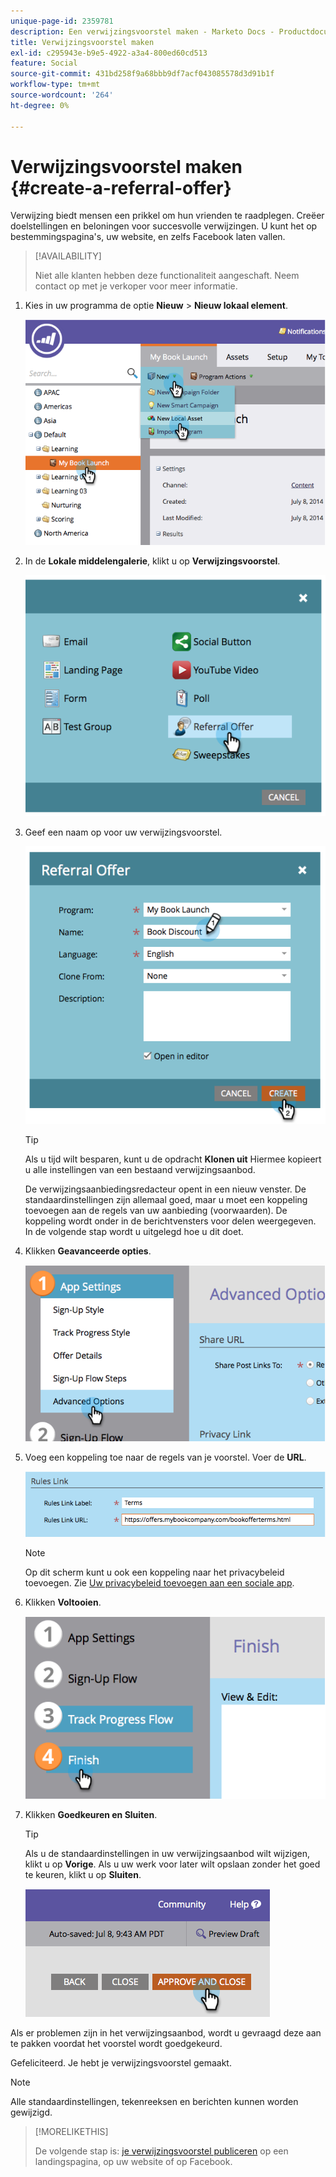 ```yaml
---
unique-page-id: 2359781
description: Een verwijzingsvoorstel maken - Marketo Docs - Productdocumentatie
title: Verwijzingsvoorstel maken
exl-id: c295943e-b9e5-4922-a3a4-800ed60cd513
feature: Social
source-git-commit: 431bd258f9a68bbb9df7acf043085578d3d91b1f
workflow-type: tm+mt
source-wordcount: '264'
ht-degree: 0%

---
```


# Verwijzingsvoorstel maken {#create-a-referral-offer}

Verwijzing biedt mensen een prikkel om hun vrienden te raadplegen. Creëer doelstellingen en beloningen voor succesvolle verwijzingen. U kunt het op bestemmingspagina&#39;s, uw website, en zelfs Facebook laten vallen.

>[!AVAILABILITY]
>
>Niet alle klanten hebben deze functionaliteit aangeschaft. Neem contact op met je verkoper voor meer informatie.

1. Kies in uw programma de optie **Nieuw** > **Nieuw lokaal element**.

   ![](assets/image2014-9-19-11-3a3-3a23.png)

1. In de **Lokale middelengalerie**, klikt u op **Verwijzingsvoorstel**.

   ![](assets/image2014-9-19-11-3a3-3a31.png)

1. Geef een naam op voor uw verwijzingsvoorstel.

   ![](assets/image2014-9-19-11-3a3-3a40.png)

   >[!TIP]
   >
   >Als u tijd wilt besparen, kunt u de opdracht **Klonen uit** Hiermee kopieert u alle instellingen van een bestaand verwijzingsaanbod.

   De verwijzingsaanbiedingsredacteur opent in een nieuw venster. De standaardinstellingen zijn allemaal goed, maar u moet een koppeling toevoegen aan de regels van uw aanbieding (voorwaarden). De koppeling wordt onder in de berichtvensters voor delen weergegeven. In de volgende stap wordt u uitgelegd hoe u dit doet.

1. Klikken **Geavanceerde opties**.

   ![](assets/image2014-9-19-11-3a3-3a49.png)

1. Voeg een koppeling toe naar de regels van je voorstel. Voer de **URL**.

   ![](assets/image2014-9-19-11-3a3-3a57.png)

   >[!NOTE]
   >
   >Op dit scherm kunt u ook een koppeling naar het privacybeleid toevoegen. Zie  [Uw privacybeleid toevoegen aan een sociale app](/help/marketo/product-docs/demand-generation/social/social-functions/add-your-privacy-policy-to-a-social-app.md).

1. Klikken **Voltooien**.

   ![](assets/image2014-9-19-11-3a4-3a4.png)

1. Klikken **Goedkeuren en Sluiten**.

   >[!TIP]
   >
   >Als u de standaardinstellingen in uw verwijzingsaanbod wilt wijzigen, klikt u op **Vorige**. Als u uw werk voor later wilt opslaan zonder het goed te keuren, klikt u op **Sluiten**.

   ![](assets/image2014-9-19-11-3a4-3a11.png)

Als er problemen zijn in het verwijzingsaanbod, wordt u gevraagd deze aan te pakken voordat het voorstel wordt goedgekeurd.

Gefeliciteerd.  Je hebt je verwijzingsvoorstel gemaakt.

>[!NOTE]
>
>Alle standaardinstellingen, tekenreeksen en berichten kunnen worden gewijzigd.

>[!MORELIKETHIS]
>
>De volgende stap is: [je verwijzingsvoorstel publiceren](/help/marketo/product-docs/demand-generation/social/referral-offers/publish-a-referral-offer.md) op een landingspagina, op uw website of op Facebook.
